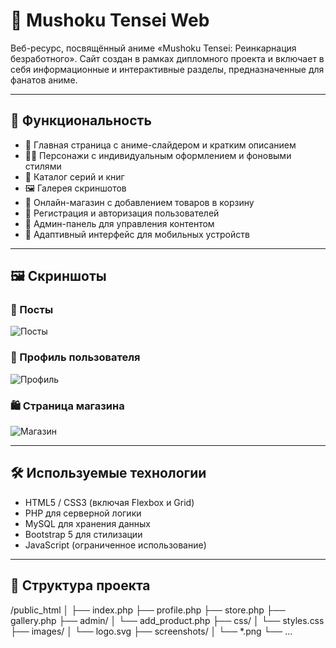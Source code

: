 # 🌟 Mushoku Tensei Web

Веб-ресурс, посвящённый аниме «Mushoku Tensei: Реинкарнация безработного». Сайт создан в рамках дипломного проекта и включает в себя информационные и интерактивные разделы, предназначенные для фанатов аниме.

---

## 🧩 Функциональность

- 📌 Главная страница с аниме-слайдером и кратким описанием
- 🧙‍♂️ Персонажи с индивидуальным оформлением и фоновыми стилями
- 📖 Каталог серий и книг
- 🖼️ Галерея скриншотов
- 🛒 Онлайн-магазин с добавлением товаров в корзину
- 🔐 Регистрация и авторизация пользователей
- 👑 Админ-панель для управления контентом
- 📱 Адаптивный интерфейс для мобильных устройств

---

## 🖼️ Скриншоты

### 📝 Посты
![Посты](https://github.com/user-attachments/assets/f2ec309d-f8ff-4bd9-8e77-e3112096f0b0)

### 👤 Профиль пользователя
![Профиль](https://github.com/user-attachments/assets/503ffec6-362b-4732-8b62-52614c162588)

### 🛍 Страница магазина
![Магазин](https://github.com/user-attachments/assets/69071451-20ab-4474-862a-ebafb8df2079)

---

## 🛠️ Используемые технологии

- HTML5 / CSS3 (включая Flexbox и Grid)
- PHP для серверной логики
- MySQL для хранения данных
- Bootstrap 5 для стилизации
- JavaScript (ограниченное использование)

---

## 📁 Структура проекта

/public_html
│
├── index.php
├── profile.php
├── store.php
├── gallery.php
├── admin/
│ └── add_product.php
├── css/
│ └── styles.css
├── images/
│ └── logo.svg
├── screenshots/
│ └── *.png
└── ...
